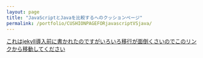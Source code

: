 ```yaml
---
layout: page
title: "JavaScriptとJavaを比較するへのクッションページ"
permalink: /portfolio/CUSHIONPAGEFORjavascriptVSjava/
---
```


[これはjekyll導入前に書かれたのですがいろいろ移行が面倒くさいのでこのリンクから移動してください](/portfolio/javascriptVSjava/index.html)
